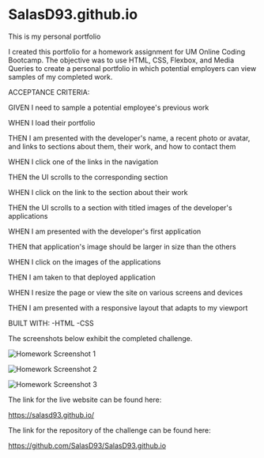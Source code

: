 # SalasD93.github.io
This is my personal portfolio

I created this portfolio for a homework assignment for UM Online Coding Bootcamp.
The objective was to use HTML, CSS, Flexbox, and Media Queries to create a personal portfolio in which potential employers can view samples of my completed work.

ACCEPTANCE CRITERIA:

GIVEN I need to sample a potential employee's previous work

WHEN I load their portfolio

THEN I am presented with the developer's name, a recent photo or avatar, and links to sections about them, their work, and how to contact them

WHEN I click one of the links in the navigation

THEN the UI scrolls to the corresponding section

WHEN I click on the link to the section about their work

THEN the UI scrolls to a section with titled images of the developer's applications

WHEN I am presented with the developer's first application

THEN that application's image should be larger in size than the others

WHEN I click on the images of the applications

THEN I am taken to that deployed application

WHEN I resize the page or view the site on various screens and devices

THEN I am presented with a responsive layout that adapts to my viewport

BUILT WITH:
-HTML
-CSS

The screenshots below exhibit the completed challenge.

![Homework Screenshot 1]()

![Homework Screenshot 2]()

![Homework Screenshot 3]()


The link for the live website can be found here:

https://salasd93.github.io/

The link for the repository of the challenge can be found here:

https://github.com/SalasD93/SalasD93.github.io